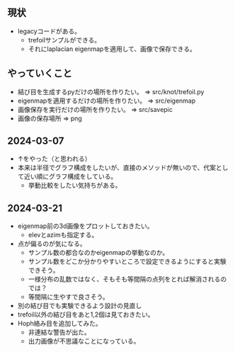 ## 現状
* legacyコードがある。
  * trefoilサンプルができる。
  * それにlaplacian eigenmapを適用して、画像で保存できる。

## やっていくこと
* 結び目を生成するpyだけの場所を作りたい。 => src/knot/trefoil.py
* eigenmapを適用するだけの場所を作りたい。 => src/eigenmap
* 画像保存を実行だけの場所を作りたい。 => src/savepic
* 画像の保存場所 => png

## 2024-03-07
* ↑をやった（と思われる）
* 本来は半径でグラフ構成をしたいが、直接のメソッドが無いので、代案として近い順にグラフ構成をしている。
  * 挙動比較をしたい気持ちがある。

## 2024-03-21
* eigenmap前の3d画像をプロットしておきたい。
  * elevとazimも指定する。
* 点が偏るのが気になる。
  * サンプル数の都合なのかeigenmapの挙動なのか。
  * サンプル数をどこか分かりやすいところで設定できるようにすると実験できそう。
  * 一様分布の乱数ではなく、そもそも等間隔の点列をとれば解消されるのでは？
  * 等間隔に生やすで良さそう。
* 別の結び目でも実験できるよう設計の見直し
* trefoil以外の結び目をあと1,2個は見ておきたい。
* Hoph絡み目を追加してみた。
  * 非連結な警告が出た。
  * 出力画像が不思議なことになっている。